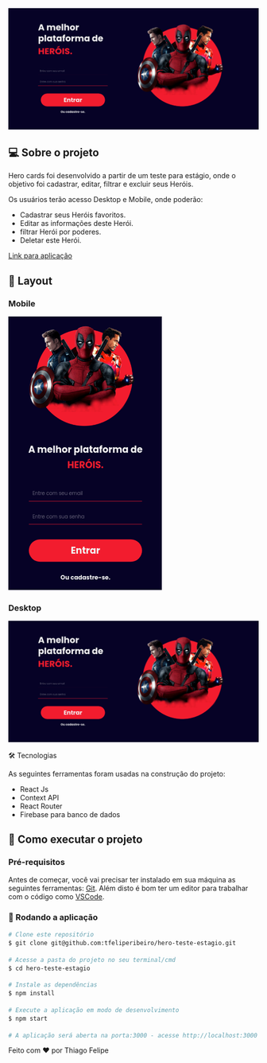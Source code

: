 <img src="src/images/banner.png" alt="Banner do Projeto"/>

## 💻 Sobre o projeto

Hero cards foi desenvolvido a partir de um teste para estágio, onde o objetivo foi cadastrar, editar, filtrar e excluir seus Heróis.

Os usuários terão acesso Desktop e Mobile, onde poderão:
- Cadastrar seus Heróis favoritos.
- Editar as informações deste Herói.
- filtrar Herói por poderes.
- Deletar este Herói.

[Link para aplicação](https://herocards.netlify.app)


## 🎨 Layout

### Mobile

<img src="src/images/mobile-login.png"/>

### Desktop

<img src="src/images/banner.png"/>

🛠 Tecnologias

As seguintes ferramentas foram usadas na construção do projeto:

* React Js
* Context API
* React Router
* Firebase para banco de dados


## 🚀 Como executar o projeto

### Pré-requisitos

Antes de começar, você vai precisar ter instalado em sua máquina as seguintes ferramentas:
[Git](https://git-scm.com). 
Além disto é bom ter um editor para trabalhar com o código como [VSCode](https://code.visualstudio.com/).

### 🧭 Rodando a aplicação
```bash
# Clone este repositório
$ git clone git@github.com:tfeliperibeiro/hero-teste-estagio.git

# Acesse a pasta do projeto no seu terminal/cmd
$ cd hero-teste-estagio

# Instale as dependências
$ npm install

# Execute a aplicação em modo de desenvolvimento
$ npm start

# A aplicação será aberta na porta:3000 - acesse http://localhost:3000
```

Feito com ❤️ por Thiago Felipe
